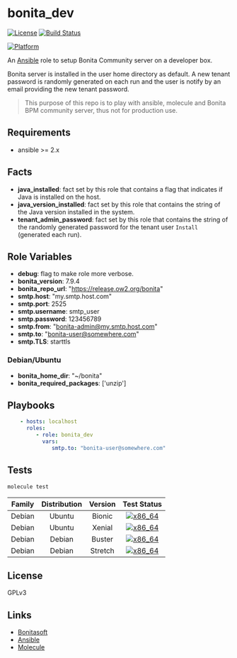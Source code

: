 bonita_dev
==========

[![License](https://img.shields.io/github/license/uguy/ansible_role_bonita_dev?style=plastic)](https://raw.githubusercontent.com/uguy/ansible-role-bonita_dev/master/LICENSE)
[![Build Status](https://api.travis-ci.com/uguy/ansible_role_bonita_dev.svg?branch=master)](https://travis-ci.com/uguy/ansible_role_bonita_dev)

[![Platform](http://img.shields.io/badge/platform-ubuntu-dd4814.svg?style=plastic)](Ubuntu)

An [Ansible](http://www.ansible.com) role to setup Bonita Community server on a developer box.

Bonita server is installed in the user home directory as default. A new tenant password is randomly generated on each run and the user is notify by an email providing the new tenant password.

> This purpose of this repo is to play with ansible, molecule and Bonita BPM community server, thus not for production use.

Requirements
------------

- ansible >= 2.x

Facts
-----

- **java_installed**: fact set by this role that contains a flag that indicates if Java is installed on the host.
- **java_version_installed**: fact set by this role that contains the string of the Java version installed in the system.
- **tenant_admin_password**: fact set by this role that contains the string of the randomly generated password for the tenant user `Install` (generated each run).

Role Variables
--------------

- **debug**: flag to make role more verbose.
- **bonita_version**: 7.9.4
- **bonita_repo_url**: "https://release.ow2.org/bonita"
- **smtp.host**: "my.smtp.host.com"
- **smtp.port**: 2525
- **smtp.username**: smtp_user
- **smtp.password**: 123456789
- **smtp.from**: "bonita-admin@my.smtp.host.com"
- **smtp.to**: "bonita-user@somewhere.com"
- **smtp.TLS**: starttls

### Debian/Ubuntu

- **bonita_home_dir**: "~/bonita"
- **bonita_required_packages**:  ['unzip']

Playbooks
---------

```yaml
    - hosts: localhost
      roles:
         - role: bonita_dev
           vars:
              smtp.to: "bonita-user@somewhere.com"
```

Tests
-----

```bash
molecule test
```

| Family | Distribution | Version | Test Status |
|:-:|:-:|:-:|:-:|
| Debian | Ubuntu  | Bionic    | [![x86_64](http://img.shields.io/badge/x86_64-passed-006400.svg?style=flat)](x) |
| Debian | Ubuntu  | Xenial    | [![x86_64](http://img.shields.io/badge/x86_64-passed-006400.svg?style=flat)](x) |
| Debian | Debian  | Buster    | [![x86_64](http://img.shields.io/badge/x86_64-passed-006400.svg?style=flat)](x) |
| Debian | Debian  | Stretch   | [![x86_64](http://img.shields.io/badge/x86_64-passed-006400.svg?style=flat)](x) |

License
-------

GPLv3

Links
-----

- [Bonitasoft](https://documentation.bonitasoft.com/bonita/current/_getting-started-tutorial)
- [Ansible](http://www.ansible.com)
- [Molecule](https://molecule.readthedocs.io/en/stable/)

